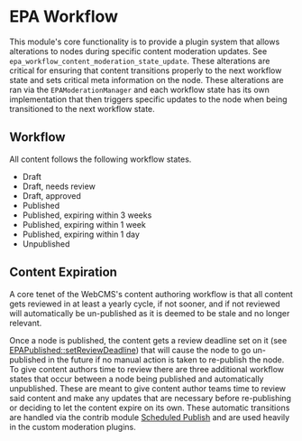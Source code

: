 # EPA Workflow

This module's core functionality is to provide a plugin system that allows alterations to nodes during specific content moderation updates. See `epa_workflow_content_moderation_state_update`. These alterations are critical for ensuring that content transitions properly to the next workflow state and sets critical meta information on the node. These alterations are ran via the `EPAModerationManager` and each workflow state has its own implementation that then triggers specific updates to the node when being transitioned to the next workflow state.

## Workflow
All content follows the following workflow states.
- Draft
- Draft, needs review
- Draft, approved
- Published
- Published, expiring within 3 weeks
- Published, expiring within 1 week
- Published, expiring within 1 day
- Unpublished

## Content Expiration
A core tenet of the WebCMS's content authoring workflow is that all content gets reviewed in at least a yearly cycle, if not sooner, and if not reviewed will automatically be un-published as it is deemed to be stale and no longer relevant.

Once a node is published, the content gets a review deadline set on it (see [EPAPublished::setReviewDeadline](src/EPAPublished.php)) that will cause the node to go un-published in the future if no manual action is taken to re-publish the node. To give content authors time to review there are three additional workflow states that occur between a node being published and automatically unpublished. These are meant to give content author teams time to review said content and make any updates that are necessary before re-publishing or deciding to let the content expire on its own.
These automatic transitions are handled via the contrib module [Scheduled Publish](https://www.drupal.org/project/scheduled_publish) and are used heavily in the custom moderation plugins.


